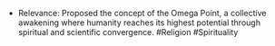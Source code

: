 - Relevance: Proposed the concept of the Omega Point, a collective awakening where humanity reaches its highest potential through spiritual and scientific convergence.
#Religion #Spirituality